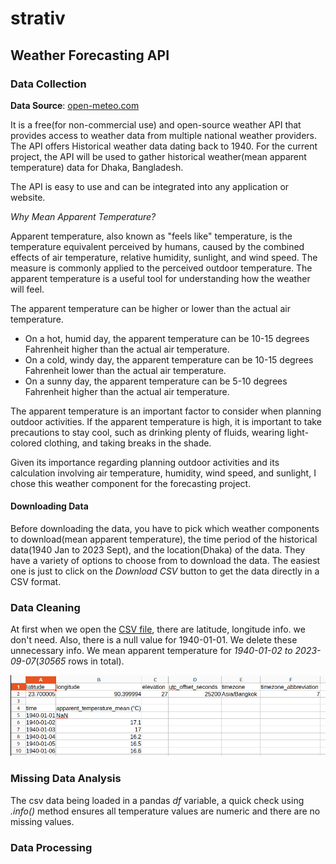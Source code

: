 # strativ

## Weather Forecasting API

### Data Collection

**Data Source**: [open-meteo.com](https://open-meteo.com/en/docs)

It is a free(for non-commercial use) and open-source weather API that provides access to weather data from multiple national weather providers. The API offers Historical weather data dating back to 1940. For the current project, the API will be used to gather historical weather(mean apparent temperature) data for Dhaka, Bangladesh.

The API is easy to use and can be integrated into any application or website.

*Why Mean Apparent Temperature?* 

Apparent temperature, also known as "feels like" temperature, is the temperature equivalent perceived by humans, caused by the combined effects of air temperature, relative humidity, sunlight, and wind speed. The measure is commonly applied to the perceived outdoor temperature. The apparent temperature is a useful tool for understanding how the weather will feel.

The apparent temperature can be higher or lower than the actual air temperature.

- On a hot, humid day, the apparent temperature can be 10-15 degrees Fahrenheit higher than the actual air temperature.
- On a cold, windy day, the apparent temperature can be 10-15 degrees Fahrenheit lower than the actual air temperature.
- On a sunny day, the apparent temperature can be 5-10 degrees Fahrenheit higher than the actual air temperature.


The apparent temperature is an important factor to consider when planning outdoor activities. If the apparent temperature is high, it is important to take precautions to stay cool, such as drinking plenty of fluids, wearing light-colored clothing, and taking breaks in the shade. 

Given its importance regarding planning outdoor activities and its calculation involving air temperature, humidity, wind speed, and sunlight, I chose this weather component for the forecasting project.

#### Downloading Data

Before downloading the data, you have to pick which weather components to download(mean apparent temperature), the time period of the historical data(1940 Jan to 2023 Sept), and the location(Dhaka) of the data. They have a variety of options to choose from to download the data. The easiest one is just to click on the *Download CSV* button to get the data directly in a CSV format.

### Data Cleaning

At first when we open the [CSV file](https://github.com/ruksharahmed7/strativ/blob/main/Weather_Forecast/data/mean_apparent_temp_dhaka.csv), there are latitude, longitude info. we don't need. Also, there is a null value for 1940-01-01. We delete these unnecessary info. We mean apparent temperature for *1940-01-02 to 2023-09-07*(*30565* rows in total).

![screenshot of csv](https://github.com/ruksharahmed7/strativ/blob/main/images/1.png)

### Missing Data Analysis

The csv data being loaded in a pandas *df* variable, a quick check using *.info()* method ensures all temperature values are numeric and there are no missing values.

### Data Processing

